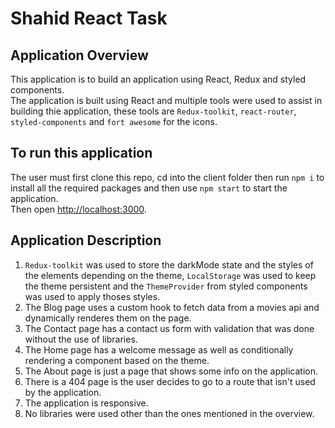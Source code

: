 # Shahid React Task

## Application Overview
This application is to build an application using React, Redux and styled components.\
The application is built using React and multiple tools were used to assist in building thie application, these tools are `Redux-toolkit`, `react-router`, `styled-components` and `fort awesome` for the icons.

## To run this application
The user must first clone this repo, cd into the client folder then run `npm i` to install all the required packages and then use `npm start` to start the application.\
Then open [http://localhost:3000](http://localhost:3000).

## Application Description
1. `Redux-toolkit` was used to store the darkMode state and the styles of the elements depending on the theme, `LocalStorage` was used to keep the theme persistent and the `ThemeProvider` from styled components was used to apply thoses styles.
2. The Blog page uses a custom hook to fetch data from a movies api and dynamically renderes them on the page.
3. The Contact page has a contact us form with validation that was done without the use of libraries.
4. The Home page has a welcome message as well as conditionally rendering a component based on the theme.
5. The About page is just a page that shows some info on the application.
6. There is a 404 page is the user decides to go to a route that isn't used by the application.
7. The application is responsive.
8. No libraries were used other than the ones mentioned in the overview.

